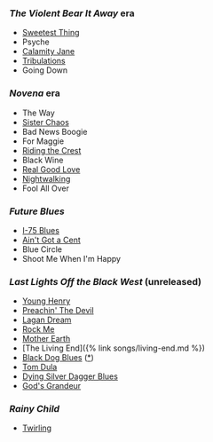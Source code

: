 ### *The Violent Bear It Away* era ###

 + [Sweetest Thing](sweetest-thing.txt)
 + Psyche
 + [Calamity Jane](calamity-jane)
 + [Tribulations](tribulations)
 + Going Down

### *Novena* era ###

 + The Way
 + [Sister Chaos](sister-chaos.txt)
 + Bad News Boogie
 + For Maggie
 + [Riding the Crest](RIDING%20THE%20CREST.txt)
 + Black Wine
 + [Real Good Love](real-good-love)
 + [Nightwalking](/songs/nightwalking/)
 + Fool All Over

### *Future Blues* ###

 + [I-75 Blues](i-75-blues)
 + [Ain't Got a Cent](aint-got-a-cent)
 + Blue Circle
 + Shoot Me When I'm Happy

### *Last Lights Off the Black West* (unreleased) ###

 + [Young Henry](young-henry)
 + [Preachin' The Devil](preachin-the-devil)
 + [Lagan Dream](LAGAN%20DREAM.txt)
 + [Rock Me](rock-me)
 + [Mother Earth](mother-earth)
 + [The Living End]({% link songs/living-end.md %})
 + [Black Dog Blues](/songs/black-dog/) ([*](/songs/black-dog-alt/))
 + [Tom Dula](tom-dula)
 + [Dying Silver Dagger Blues](silver-dagger.txt)
 + [God's Grandeur](gods-grandeur)

### *Rainy Child* ###

 + [Twirling](twirling)
